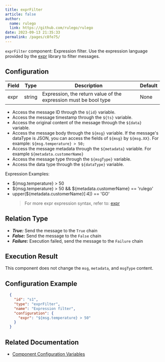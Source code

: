```yaml
---
title: exprFilter
article: false
author: 
  name: rulego
  link: https://github.com/rulego/rulego
date: 2023-09-13 21:35:33
permalink: /pages/c8fe75/
---
```


`exprFilter` component: Expression filter. Use the expression language provided by the [expr](https://expr-lang.org/docs/language-definition) library to filter messages.

## Configuration

| Field | Type   | Description                                                      | Default |
|-------|--------|------------------------------------------------------------------|---------|
| expr  | string | Expression, the return value of the expression must be bool type | None    |

- Access the message ID through the `${id}` variable.
- Access the message timestamp through the `${ts}` variable.
- Access the original content of the message through the `${data}` variable.
- Access the message body through the `${msg}` variable. If the message's dataType is JSON, you can access the fields of `${msg}` by `${msg.XX}`. For example: `${msg.temperature} > 50;`
- Access the message metadata through the `${metadata}` variable. For example `${metadata.customerName}`
- Access the message type through the `${msgType}` variable.
- Access the data type through the `${dataType}` variable.

Expression Examples:
- ${msg.temperature} > 50
- ${msg.temperature} > 50 && ${metadata.customerName} == 'rulego'
- upper(${metadata.customerName}[:4]) == 'GO'
  >For more expr expression syntax, refer to: [expr](https://expr-lang.org/docs/language-definition)

## Relation Type

- ***True:*** Send the message to the `True` chain
- ***False:*** Send the message to the `False` chain
- ***Failure:*** Execution failed, send the message to the `Failure` chain

## Execution Result

This component does not change the `msg`, `metadata`, and `msgType` content.

## Configuration Example

```json
  {
    "id": "s1",
    "type": "exprFilter",
    "name": "Expression filter",
    "configuration": {
      "expr": "${msg.temperature} > 50"
    }
  }
```

## Related Documentation

- [Component Configuration Variables](../../01.Guide/10.Advanced%20Topics/07.Component%20Configuration%20Variables.md)